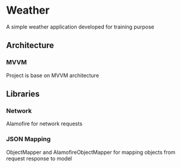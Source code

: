 # Weather
A simple weather application developed for training purpose

## Architecture
### MVVM
Project is base on MVVM architecture

## Libraries
### Network
Alamofire for network requests

### JSON Mapping
ObjectMapper and AlamofireObjectMapper for mapping objects from request response to model
